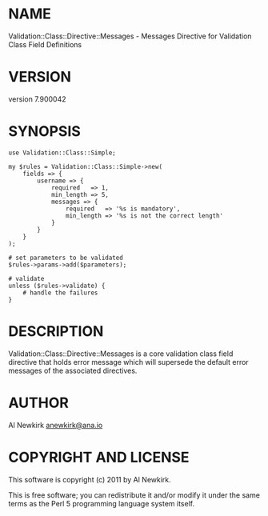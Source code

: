 # NAME

Validation::Class::Directive::Messages - Messages Directive for Validation Class Field Definitions

# VERSION

version 7.900042

# SYNOPSIS

    use Validation::Class::Simple;

    my $rules = Validation::Class::Simple->new(
        fields => {
            username => {
                required   => 1,
                min_length => 5,
                messages => {
                    required   => '%s is mandatory',
                    min_length => '%s is not the correct length'
                }
            }
        }
    );

    # set parameters to be validated
    $rules->params->add($parameters);

    # validate
    unless ($rules->validate) {
        # handle the failures
    }

# DESCRIPTION

Validation::Class::Directive::Messages is a core validation class field
directive that holds error message which will supersede the default error
messages of the associated directives.

# AUTHOR

Al Newkirk <anewkirk@ana.io>

# COPYRIGHT AND LICENSE

This software is copyright (c) 2011 by Al Newkirk.

This is free software; you can redistribute it and/or modify it under
the same terms as the Perl 5 programming language system itself.

